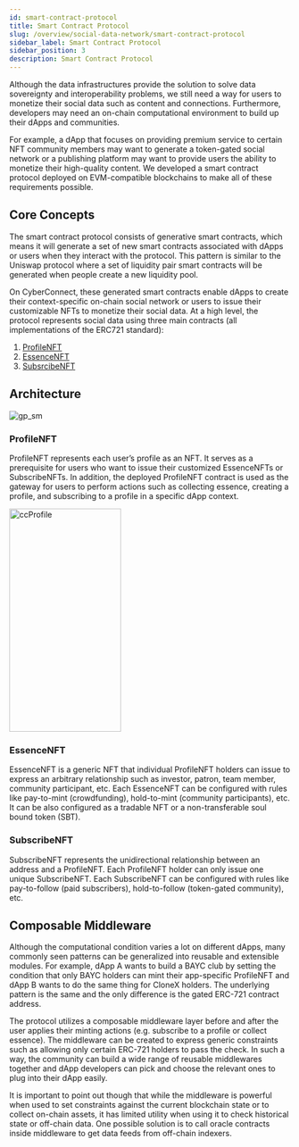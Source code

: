 ```yaml
---
id: smart-contract-protocol
title: Smart Contract Protocol
slug: /overview/social-data-network/smart-contract-protocol
sidebar_label: Smart Contract Protocol
sidebar_position: 3
description: Smart Contract Protocol
---
```


Although the data infrastructures provide the solution to solve data sovereignty and interoperability problems, we still need a way for users to monetize their social data such as content and connections. Furthermore, developers may need an on-chain computational environment to build up their dApps and communities.

For example, a dApp that focuses on providing premium service to certain NFT community members may want to generate a token-gated social network or a publishing platform may want to provide users the ability to monetize their high-quality content. We developed a smart contract protocol deployed on EVM-compatible blockchains to make all of these requirements possible.

## Core Concepts

The smart contract protocol consists of generative smart contracts, which means it will generate a set of new smart contracts associated with dApps or users when they interact with the protocol. This pattern is similar to the Uniswap protocol where a set of liquidity pair smart contracts will be generated when people create a new liquidity pool.

On CyberConnect, these generated smart contracts enable dApps to create their context-specific on-chain social network or users to issue their customizable NFTs to monetize their social data. At a high level, the protocol represents social data using three main contracts (all implementations of the ERC721 standard):
1. [ProfileNFT](/overview/social-data-network/smart-contract#profilenft)
2. [EssenceNFT](/overview/social-data-network/smart-contract#essencenft)
3. [SubsrcibeNFT](/overview/social-data-network/smart-contract#subsrcibenft) 


## Architecture

![gp_sm](/img/v2/gp_sm.png)


### ProfileNFT

ProfileNFT represents each user’s profile as an NFT. It serves as a prerequisite for users who want to issue their customized EssenceNFTs or SubscribeNFTs. In addition, the deployed ProfileNFT contract is used as the gateway for users to perform actions such as collecting essence, creating a profile, and subscribing to a profile in a specific dApp context.

<img src="https://media.giphy.com/media/ONopM3fhonIkFxVKWw/giphy.gif" alt="ccProfile" width="200" height="400" class="center" />

### EssenceNFT

EssenceNFT is a generic NFT that individual ProfileNFT holders can issue to express an arbitrary relationship such as investor, patron, team member, community participant, etc. Each EssenceNFT can be configured with rules like pay-to-mint (crowdfunding), hold-to-mint (community participants), etc. It can be also configured as a tradable NFT or a non-transferable soul bound token (SBT).

### SubscribeNFT

SubscribeNFT represents the unidirectional relationship between an address and a ProfileNFT. Each ProfileNFT holder can only issue one unique SubscribeNFT. Each SubscribeNFT can be configured with rules like pay-to-follow (paid subscribers), hold-to-follow (token-gated community), etc.


## Composable Middleware

Although the computational condition varies a lot on different dApps, many commonly seen patterns can be generalized into reusable and extensible modules. For example, dApp A wants to build a BAYC club by setting the condition that only BAYC holders can mint their app-specific ProfileNFT and dApp B wants to do the same thing for CloneX holders. The underlying pattern is the same and the only difference is the gated ERC-721 contract address.

The protocol utilizes a composable middleware layer before and after the user applies their minting actions (e.g. subscribe to a profile or collect essence). The middleware can be created to express generic constraints such as allowing only certain ERC-721 holders to pass the check. In such a way, the community can build a wide range of reusable middlewares together and dApp developers can pick and choose the relevant ones to plug into their dApp easily.

It is important to point out though that while the middleware is powerful when used to set constraints against the current blockchain state or to collect on-chain assets, it has limited utility when using it to check historical state or off-chain data. One possible solution is to call oracle contracts inside middleware to get data feeds from off-chain indexers.

